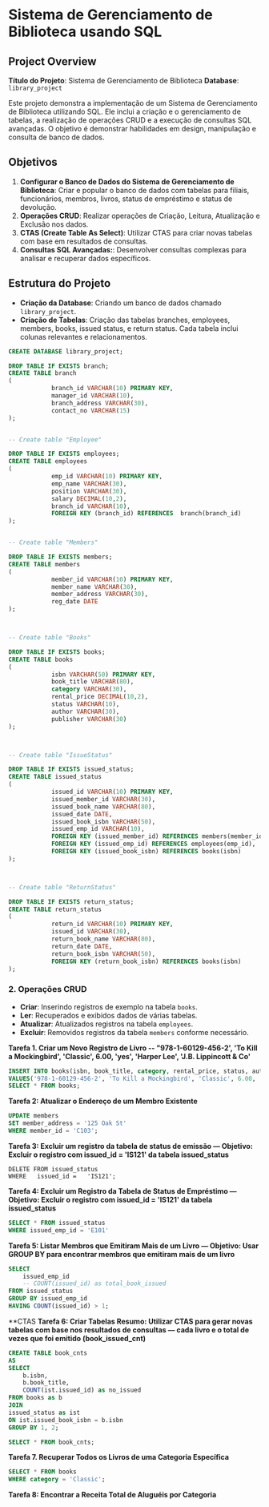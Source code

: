 # Sistema de Gerenciamento de Biblioteca usando SQL

## Project Overview

**Título do Projeto**: Sistema de Gerenciamento de Biblioteca
**Database**: `library_project`

Este projeto demonstra a implementação de um Sistema de Gerenciamento de Biblioteca utilizando SQL. Ele inclui a criação e o gerenciamento de tabelas, a realização de operações CRUD e a execução de consultas SQL avançadas. O objetivo é demonstrar habilidades em design, manipulação e consulta de banco de dados.


## Objetivos

1. **Configurar o Banco de Dados do Sistema de Gerenciamento de Biblioteca**: Criar e popular o banco de dados com tabelas para filiais, funcionários, membros, livros, status de empréstimo e status de devolução.
2. **Operações CRUD**: Realizar operações de Criação, Leitura, Atualização e Exclusão nos dados.
3. **CTAS (Create Table As Select)**: Utilizar CTAS para criar novas tabelas com base em resultados de consultas.
4. **Consultas SQL Avançadas:**: Desenvolver consultas complexas para analisar e recuperar dados específicos.


## Estrutura do Projeto

- **Criação da Database**: Criando um banco de dados chamado `library_project`.
- **Criação de Tabelas**: Criação das tabelas branches, employees, members, books, issued status, e return status. Cada tabela inclui colunas relevantes e relacionamentos.

```sql
CREATE DATABASE library_project;

DROP TABLE IF EXISTS branch;
CREATE TABLE branch
(
            branch_id VARCHAR(10) PRIMARY KEY,
            manager_id VARCHAR(10),
            branch_address VARCHAR(30),
            contact_no VARCHAR(15)
);


-- Create table "Employee"

DROP TABLE IF EXISTS employees;
CREATE TABLE employees
(
            emp_id VARCHAR(10) PRIMARY KEY,
            emp_name VARCHAR(30),
            position VARCHAR(30),
            salary DECIMAL(10,2),
            branch_id VARCHAR(10),
            FOREIGN KEY (branch_id) REFERENCES  branch(branch_id)
);


-- Create table "Members"

DROP TABLE IF EXISTS members;
CREATE TABLE members
(
            member_id VARCHAR(10) PRIMARY KEY,
            member_name VARCHAR(30),
            member_address VARCHAR(30),
            reg_date DATE
);



-- Create table "Books"

DROP TABLE IF EXISTS books;
CREATE TABLE books
(
            isbn VARCHAR(50) PRIMARY KEY,
            book_title VARCHAR(80),
            category VARCHAR(30),
            rental_price DECIMAL(10,2),
            status VARCHAR(10),
            author VARCHAR(30),
            publisher VARCHAR(30)
);



-- Create table "IssueStatus"

DROP TABLE IF EXISTS issued_status;
CREATE TABLE issued_status
(
            issued_id VARCHAR(10) PRIMARY KEY,
            issued_member_id VARCHAR(30),
            issued_book_name VARCHAR(80),
            issued_date DATE,
            issued_book_isbn VARCHAR(50),
            issued_emp_id VARCHAR(10),
            FOREIGN KEY (issued_member_id) REFERENCES members(member_id),
            FOREIGN KEY (issued_emp_id) REFERENCES employees(emp_id),
            FOREIGN KEY (issued_book_isbn) REFERENCES books(isbn) 
);



-- Create table "ReturnStatus"

DROP TABLE IF EXISTS return_status;
CREATE TABLE return_status
(
            return_id VARCHAR(10) PRIMARY KEY,
            issued_id VARCHAR(30),
            return_book_name VARCHAR(80),
            return_date DATE,
            return_book_isbn VARCHAR(50),
            FOREIGN KEY (return_book_isbn) REFERENCES books(isbn)
);

```

### 2. Operações CRUD

- **Criar**: Inserindo registros de exemplo na tabela `books`.
- **Ler**: Recuperados e exibidos dados de várias tabelas.
- **Atualizar**: Atualizados registros na tabela `employees`.
- **Excluir**: Removidos registros da tabela `members` conforme necessário.


**Tarefa 1. Criar um Novo Registro de Livro -- "978-1-60129-456-2', 'To Kill a Mockingbird', 'Classic', 6.00, 'yes', 'Harper Lee', 'J.B. Lippincott & Co'**
```sql
INSERT INTO books(isbn, book_title, category, rental_price, status, author, publisher)
VALUES('978-1-60129-456-2', 'To Kill a Mockingbird', 'Classic', 6.00, 'yes', 'Harper Lee', 'J.B. Lippincott & Co.');
SELECT * FROM books;
```
**Tarefa 2: Atualizar o Endereço de um Membro Existente**
```sql
UPDATE members
SET member_address = '125 Oak St'
WHERE member_id = 'C103';
```
**Tarefa 3: Excluir um registro da tabela de status de emissão — Objetivo: Excluir o registro com issued_id = 'IS121' da tabela issued_status**
```sql**
DELETE FROM issued_status
WHERE   issued_id =   'IS121';
```
**Tarefa 4: Excluir um Registro da Tabela de Status de Empréstimo — Objetivo: Excluir o registro com issued_id = 'IS121' da tabela issued_status**
```sql
SELECT * FROM issued_status
WHERE issued_emp_id = 'E101'
```
**Tarefa 5: Listar Membros que Emitiram Mais de um Livro — Objetivo: Usar GROUP BY para encontrar membros que emitiram mais de um livro**
```sql
SELECT 
	issued_emp_id
	-- COUNT(issued_id) as total_book_issued
FROM issued_status
GROUP BY issued_emp_id
HAVING COUNT(issued_id) > 1;
```
**CTAS
**Tarefa 6: Criar Tabelas Resumo: Utilizar CTAS para gerar novas tabelas com base nos resultados de consultas — cada livro e o total de vezes que foi emitido (book_issued_cnt)**
```sql
CREATE TABLE book_cnts
AS
SELECT
	b.isbn,
	b.book_title,
	COUNT(ist.issued_id) as no_issued
FROM books as b
JOIN
issued_status as ist
ON ist.issued_book_isbn = b.isbn
GROUP BY 1, 2;

SELECT * FROM book_cnts;
```
**Tarefa 7. Recuperar Todos os Livros de uma Categoria Específica**
```sql
SELECT * FROM books
WHERE category = 'Classic';
```
**Tarefa 8: Encontrar a Receita Total de Aluguéis por Categoria**
